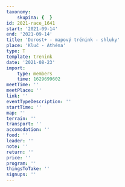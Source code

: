 ```yaml
---
taxonomy:
    skupina: {  }
id: 2021-race_1641
start: '2021-09-14'
end: '2021-09-14'
title: 'Dorost+ - mapový trénink - shluky'
place: 'Kluč - Athéna'
type: T
template: trenink
date: '2021-08-23'
import:
    type: members
    time: 1629699602
meetTime: ''
meetPlace: ''
link: ''
eventTypeDescription: ''
startTime: ''
map: ''
terrain: ''
transport: ''
accomodation: ''
food: ''
leader: ''
note: ''
return: ''
price: ''
program: ''
thingsToTake: ''
signups: ''
---
```


